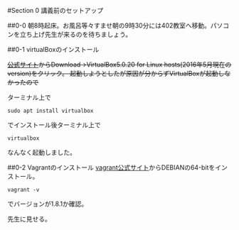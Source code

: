 #Section 0 講義前のセットアップ

##0-0 朝8時起床。お風呂等々すませ朝の9時30分には402教室へ移動。パソコンを立ち上げ先生が来るのを待ちましょう。 

##0-1 virtualBoxのインストール

~~[公式サイト](https://www.virtualbox.org/)からDownload→VirtualBox5.0.20 for Linux hosts(2016年5月現在のversion)をクリック。
起動しようとしたが原因が分からずVirtualBoxが起動しなかったので~~

ターミナル上で

    sudo apt install virtualbox

でインストール後ターミナル上で

    virtualbox

なんなく起動しました。


##0-2 Vagrantのインストール
[vagrant公式サイト](https://www.vagrantup.com/downloads.html)からDEBIANの64-bitをインストール。

    vagrant -v

でバージョンが1.8.1か確認。

先生に見せる。
